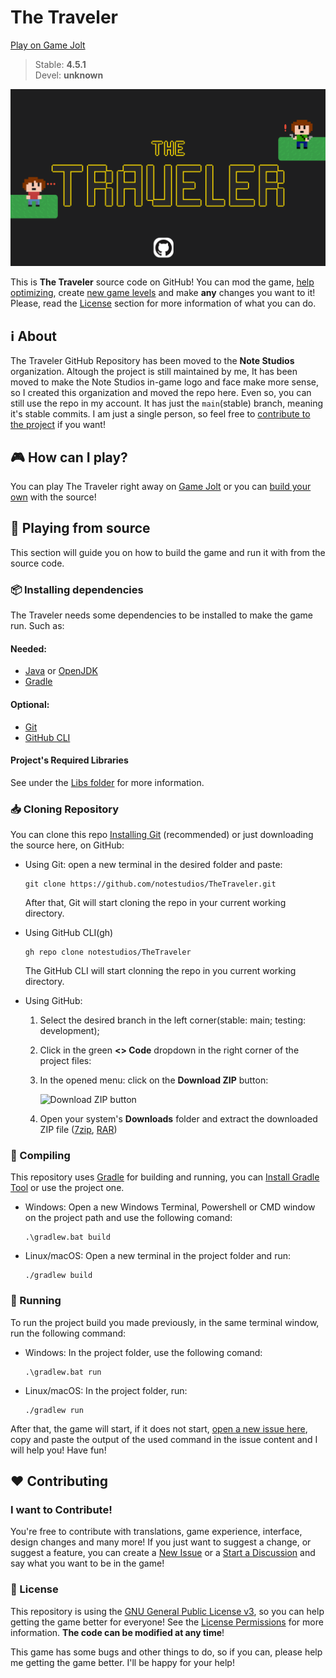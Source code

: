 # The Traveler 
[Play on Game Jolt](https://gamejolt.com/games/ttraveler/796130)
> Stable: **4.5.1**<br>
> Devel: **unknown**

<a href="https://gamejolt.com/games/ttraveler/796130">
<img src="https://raw.githubusercontent.com/notestudios/TheTraveler/main/src/main/resources/images/BannerGitHub.png" alt="The Traveler Banner">
</a>
<br>

This is **The Traveler** source code on GitHub! You can mod the game, [help optimizing](#-Contributing), create [new game levels](#-Contributing) and make **any** changes you want to it!
Please, read the [License](#-License) section for more information of what you can do.

## ℹ️ About
 The Traveler GitHub Repository has been moved to the **Note Studios** organization. Altough the project is still maintained by me, 
It has been moved to make the Note Studios in-game logo and face make more sense, so I created this organization and moved the repo here.
Even so, you can still use the repo in my account. It has just the `main`(stable) branch, meaning it's stable commits. I am just a single person, 
so feel free to [contribute to the project](#-Contributing) if you want!

## 🎮 How can I play?
You can play The Traveler right away on [Game Jolt](https://gamejolt.com/games/ttraveler/796130) or you can [build your own](#-Playing-from-source) with the source! 

## 🧰 Playing from source
This section will guide you on how to build the game and run it with from the source code.

### 📦 Installing dependencies
The Traveler needs some dependencies to be installed to make the game run. Such as:
#### Needed:
 - [Java](https://java.com) or [OpenJDK](https://jdk.java.net/21)
 - [Gradle](https://gradle.org/install)
#### Optional:
 - [Git](https://git-scm.com/downloads)
 - [GitHub CLI](https://cli.github.com)
#### Project's Required Libraries
  See under the [Libs folder](https://github.com/retrozinndev/TheTraveler/tree/master/libs#third-party-libraries) for more information.

### 📥 Cloning Repository
You can clone this repo [Installing Git](#-Installing-dependencies) (recommended) or just downloading the source here, on GitHub:

   - Using Git: open a new terminal in the desired folder and paste:
     ```
     git clone https://github.com/notestudios/TheTraveler.git
     ```
     After that, Git will start cloning the repo in your current working directory.
   - Using GitHub CLI(gh)
     ```
     gh repo clone notestudios/TheTraveler
     ```
     The GitHub CLI will start clonning the repo in you current working directory.
  - Using GitHub:
    
    1. Select the desired branch in the left corner(stable: main; testing: development);
    3. Click in the green **<> Code** dropdown in the right corner of the project files:
    4. In the opened menu: click on the **Download ZIP** button:

       ![Download ZIP button](https://github.com/retrozinndev/TheTraveler/assets/65513943/e5db811b-b6cf-4b91-8af0-5b2875d75349)

    5. Open your system's **Downloads** folder and extract the downloaded ZIP file ([7zip](https://www.7-zip.org/download.html), [RAR](https://www.win-rar.com/))
    
### 🔨 Compiling
This repository uses [Gradle](https://gradle.org/) for building and running, you can [Install Gradle Tool](https://gradle.org/install/) or use the project one.

  - Windows: Open a new Windows Terminal, Powershell or CMD window on the project path and use the following comand:
    ```
    .\gradlew.bat build
    ```
  - Linux/macOS: Open a new terminal in the project folder and run:
    ```
    ./gradlew build
    ```

### 🎉 Running
  To run the project build you made previously, in the same terminal window, run the following command:
  - Windows: In the project folder, use the following comand:
    ```
    .\gradlew.bat run
    ```
  - Linux/macOS: In the project folder, run:
    ```
    ./gradlew run
    ```
After that, the game will start, if it does not start, [open a new issue here](https://github.com/retrozinndev/TheTraveler/issues/new), copy and paste the output of the used command in the issue content and I will help you! Have fun!
 
## ❤️ Contributing
### I want to Contribute!
You're free to contribute with translations, game experience, interface, design changes and many more! If you just want to suggest a change, or suggest a feature, you can create a [New Issue](https://github.com/retrozinndev/TheTraveler/issues/new) or a [Start a Discussion](https://github.com/notestudios/TheTraveler/discussions/new/choose) and say what you want to be in the game!

### 📜 License
This repository is using the [GNU General Public License v3](https://www.gnu.org/licenses/gpl-3.0.en.html#license-text), so you 
can help getting the game better for everyone! See the [License Permissions](https://choosealicense.com/licenses/gpl-3.0/) for more information. **The code can be modified at any time**!

  This game has some bugs and other things to do, so if you can, please help me getting the game better. 
I'll be happy for your help!
